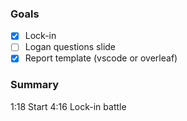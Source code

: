 ### Goals
- [x] Lock-in
- [ ] Logan questions slide
- [x] Report template (vscode or overleaf)

### Summary
1:18 Start
4:16 Lock-in battle
